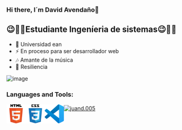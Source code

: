 ### Hi there, I´m David Avendaño👋

## 😉👨‍💻Estudiante Ingeníeria de sistemas😉👨‍💻
- 🌱 Universidad ean
- ⚡ En proceso para ser desarrollador web
- 🎶 Amante de la música
- 💪 Resiliencia

![image](https://user-images.githubusercontent.com/114430863/192405324-f237f0a9-020a-47ad-b8eb-a35b7384cdcf.png)

### Languages and Tools:
<img align="left" alt="HTML5" width="50px" src="https://raw.githubusercontent.com/github/explore/80688e429a7d4ef2fca1e82350fe8e3517d3494d/topics/html/html.png" />
<img align="left" alt="CSS3" width="50px" src="https://raw.githubusercontent.com/github/explore/80688e429a7d4ef2fca1e82350fe8e3517d3494d/topics/css/css.png" />
<img align="left" alt="Visual Studio Code" width="50px" src="https://raw.githubusercontent.com/github/explore/80688e429a7d4ef2fca1e82350fe8e3517d3494d/topics/visual-studio-code/visual-studio-code.png" />

<p>
</a>
  <a href="https://instagram.com/juand.005" target="blank">
    <img align="center" src="https://as1.ftcdn.net/v2/jpg/02/99/18/12/1000_F_299181298_RUwHjChnewzBVkop0K0AxzguZxpifm0x.jpg" alt="juand.005" height="50px" width="50px" />
         </a>
   </p>      
    
